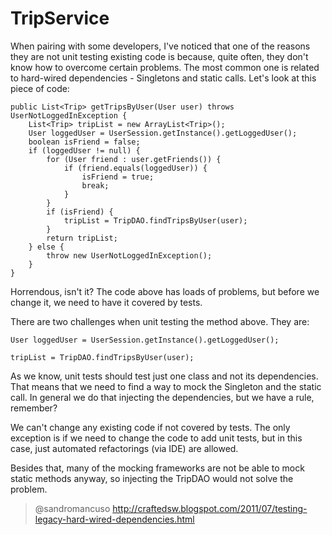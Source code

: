 # TripService

When pairing with some developers, I've noticed that one of the reasons they are not unit testing existing code is because, quite often, they don't know how to overcome certain problems. The most common one is related to hard-wired dependencies - Singletons and static calls.
Let's look at this piece of code:
```
public List<Trip> getTripsByUser(User user) throws UserNotLoggedInException {
    List<Trip> tripList = new ArrayList<Trip>();
    User loggedUser = UserSession.getInstance().getLoggedUser();
    boolean isFriend = false;
    if (loggedUser != null) {
        for (User friend : user.getFriends()) {
            if (friend.equals(loggedUser)) {
                isFriend = true;
                break;
            }
        }
        if (isFriend) {
            tripList = TripDAO.findTripsByUser(user);
        }
        return tripList;
    } else {
        throw new UserNotLoggedInException();
    }
}
```
Horrendous, isn't it? The code above has loads of problems, but before we change it, we need to have it covered by tests.

There are two challenges when unit testing the method above. They are:
```
User loggedUser = UserSession.getInstance().getLoggedUser();  
```
```
tripList = TripDAO.findTripsByUser(user);                   
```
As we know, unit tests should test just one class and not its dependencies. That means that we need to find a way to mock the Singleton and the static call. In general we do that injecting the dependencies, but we have a rule, remember?

We can't change any existing code if not covered by tests. The only exception is if we need to change the code to add unit tests, but in this case, just automated refactorings (via IDE) are allowed.

Besides that, many of the mocking frameworks are not be able to mock static methods anyway, so injecting the TripDAO would not solve the problem.

>@sandromancuso
>http://craftedsw.blogspot.com/2011/07/testing-legacy-hard-wired-dependencies.html
